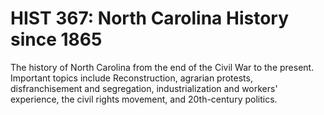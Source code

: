 # HIST 367: North Carolina History since 1865

The history of North Carolina from the end of the Civil War to the present. Important topics include Reconstruction, agrarian protests, disfranchisement and segregation, industrialization and workers' experience, the civil rights movement, and 20th-century politics.